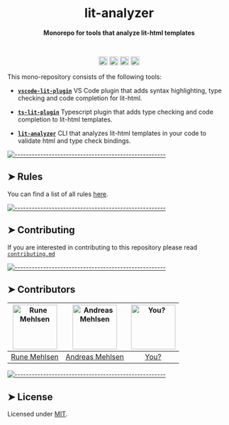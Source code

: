 <h1 align="center">lit-analyzer</h1>
<p align="center">
  <b>Monorepo for tools that analyze lit-html templates</b></br>
  <sub><sub>
</p>

<br />


<p align="center">
		<a href="https://marketplace.visualstudio.com/items?itemName=runem.lit-plugin"><img alt="Downloads per Month" src="https://vsmarketplacebadge.apphb.com/downloads-short/runem.lit-plugin.svg?label=vscode-lit-plugin" height="20"/></a>
<a href="https://www.npmjs.com/package/lit-analyzer"><img alt="Downloads per Month" src="https://img.shields.io/npm/dm/lit-analyzer.svg?label=lit-analyzer" height="20"/></a>
<a href="https://www.npmjs.com/package/ts-lit-plugin"><img alt="Downloads per Month" src="https://img.shields.io/npm/dm/ts-lit-plugin.svg?label=ts-lit-plugin" height="20"/></a>
<a href="https://github.com/runem/lit-analyzer/graphs/contributors"><img alt="Contributors" src="https://img.shields.io/github/contributors/runem/lit-analyzer" height="20"/></a>
	</p>


This mono-repository consists of the following tools:

- [**`vscode-lit-plugin`**](/packages/vscode-lit-plugin) VS Code plugin that adds syntax highlighting, type checking and code completion for lit-html.

- [**`ts-lit-plugin`**](/packages/ts-lit-plugin) Typescript plugin that adds type checking and code completion to lit-html templates.

- [**`lit-analyzer`**](/packages/lit-analyzer) CLI that analyzes lit-html templates in your code to validate html and type check bindings.


[![-----------------------------------------------------](https://raw.githubusercontent.com/andreasbm/readme/master/assets/lines/rainbow.png)](#rules)

## ➤ Rules
You can find a list of all rules [here](https://github.com/runem/lit-analyzer/blob/master/docs/readme/rules.md).


[![-----------------------------------------------------](https://raw.githubusercontent.com/andreasbm/readme/master/assets/lines/rainbow.png)](#contributing)

## ➤ Contributing
If you are interested in contributing to this repository please read [`contributing.md`](/CONTRIBUTING.md)


[![-----------------------------------------------------](https://raw.githubusercontent.com/andreasbm/readme/master/assets/lines/rainbow.png)](#contributors)

## ➤ Contributors
	

| [<img alt="Rune Mehlsen" src="https://avatars2.githubusercontent.com/u/5372940?s=460&v=4" width="100">](https://twitter.com/runemehlsen) | [<img alt="Andreas Mehlsen" src="https://avatars1.githubusercontent.com/u/6267397?s=460&v=4" width="100">](https://twitter.com/andreasmehlsen) | [<img alt="You?" src="https://joeschmoe.io/api/v1/random" width="100">](https://github.com/runem/lit-analyzer/blob/master/CONTRIBUTING.md) |
|:--------------------------------------------------:|:--------------------------------------------------:|:--------------------------------------------------:|
| [Rune Mehlsen](https://twitter.com/runemehlsen)  | [Andreas Mehlsen](https://twitter.com/andreasmehlsen) | [You?](https://github.com/runem/lit-analyzer/blob/master/CONTRIBUTING.md) |


[![-----------------------------------------------------](https://raw.githubusercontent.com/andreasbm/readme/master/assets/lines/rainbow.png)](#license)

## ➤ License
	
Licensed under [MIT](https://opensource.org/licenses/MIT).
